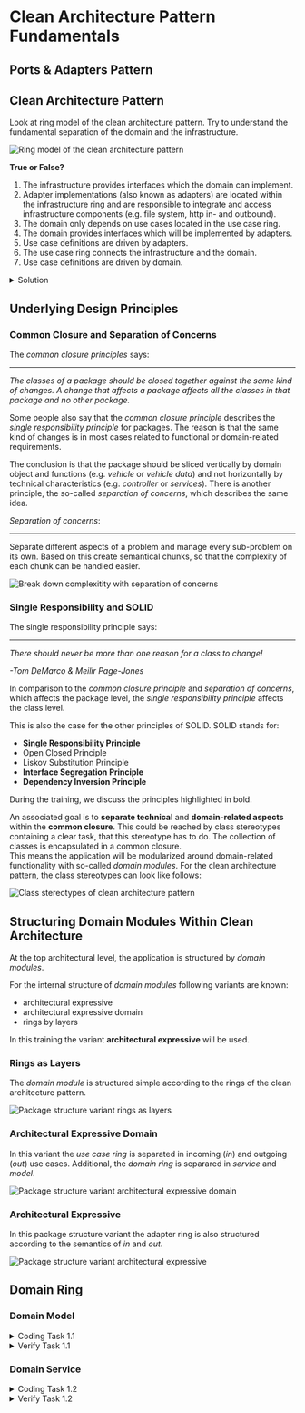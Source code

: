 # Clean Architecture Pattern Fundamentals

## Ports & Adapters Pattern

## Clean Architecture Pattern

Look at ring model of the clean architecture pattern. Try to understand the fundamental separation of the domain and the
infrastructure.

![Ring model of the clean architecture pattern](../img/clean-architecture.png)

**True or False?**

1. The infrastructure provides interfaces which the domain can implement.
2. Adapter implementations (also known as adapters) are located within the infrastructure ring and are responsible to
   integrate and access infrastructure components (e.g. file system, http in- and outbound).
3. The domain only depends on use cases located in the use case ring.
4. The domain provides interfaces which will be implemented by adapters.
5. Use case definitions are driven by adapters.
6. The use case ring connects the infrastructure and the domain.
7. Use case definitions are driven by domain.

<details>
<summary>Solution</summary>
   <table>
      <tr>
         <th>Statement</th>
         <th>True / False</th>
      </tr>
      <tr>
         <td>
            The infrastructure provides interfaces which the domain can implement.
         </td>
         <td>
            False
         </td>
      </tr>
      <tr>
         <td>
            The adapters are located within the infrastructure ring and are responsible to
   integrate and access infrastructure components (e.g. file system, http in- and outbound).
         </td>
         <td>
            True
         </td>
      </tr>
      <tr>
         <td>
             The domain only depends on use cases located in the use case ring.
         </td>
         <td>
            True
         </td>
      </tr>
      <tr>
         <td>
            The domain provides interfaces which will be implemented by adapters.
         </td>
         <td>
            True
         </td>
      </tr>
      <tr>
         <td>
            Use case definitions are driven by adapters.
         </td>
         <td>
            False
         </td>
      </tr>
      <tr>
         <td>
            The use case ring connects the infrastructure and the domain.
         </td>
         <td>
            True
         </td>
      </tr>
      <tr>
         <td>
            Use case definitions are driven by domain.
         </td>
         <td>
            True
         </td>
      </tr> 
   </table>
</details>

## Underlying Design Principles

### Common Closure and Separation of Concerns

The _common closure principles_ says:

---
_The classes of a package should be closed together against the same kind of changes. A change that affects a package
affects all the classes in that package and no other package._

Some people also say that the _common closure principle_ describes the _single responsibility principle_ for packages.
The reason is that the same kind of changes is in most cases related to functional or domain-related requirements.

The conclusion is that the package should be sliced vertically by domain object and functions (e.g. _vehicle_ or
_vehicle data_) and not horizontally by technical characteristics (e.g. _controller_ or _services_). There is
another principle, the so-called
_separation of concerns_, which describes the same idea.

_Separation of concerns_:

---
Separate different aspects of a problem and manage every sub-problem on its own. Based on this create semantical chunks,
so that the complexity of each chunk can be handled easier.

![Break down complexitity with separation of concerns](../img/soc.png)

### Single Responsibility and SOLID

The single responsibility principle says:

---
_There should never be more than one reason for a class to change!_

_-Tom DeMarco & Meilir Page-Jones_

In comparison to the _common closure principle_ and _separation of concerns_, which affects the package level, the _single
responsibility principle_ affects the class level.

This is also the case for the other principles of SOLID. SOLID stands for:

* **Single Responsibility Principle**
* Open Closed Principle
* Liskov Substitution Principle
* **Interface Segregation Principle**
* **Dependency Inversion Principle**

During the training, we discuss the principles highlighted in bold.

An associated goal is to **separate technical** and **domain-related aspects** within the **common closure**.
This could be reached by class stereotypes containing a clear task, that this stereotype has to
do. The collection of classes is encapsulated in a common closure.  
This means the application will be modularized around domain-related functionality with so-called _domain modules_.
For the clean architecture pattern, the class stereotypes can look like follows:

![Class stereotypes of clean architecture pattern](../img/stereotypes-within-common-closure.png)

## Structuring Domain Modules Within Clean Architecture

At the top architectural level, the application is structured by _domain modules_.

For the internal structure of _domain modules_ following variants are known:

* architectural expressive
* architectural expressive domain
* rings by layers

In this training the variant **architectural expressive** will be used. 

### Rings as Layers

The _domain module_ is structured simple according to the rings of the clean architecture pattern.

![Package structure variant rings as layers](../img/rings-as-layers.png)

### Architectural Expressive Domain

In this variant the _use case ring_ is separated in incoming (_in_) and outgoing (_out_) use cases. Additional, the
_domain ring_ is separared in _service_ and _model_.

![Package structure variant architectural expressive domain](../img/architectural-expressive-domain.png)

### Architectural Expressive

In this package structure variant the adapter ring is also structured according to the semantics of _in_ and _out_.

![Package structure variant architectural expressive](../img/architectural-expressive.png)

## Domain Ring

### Domain Model

<details>
  <summary>Coding Task 1.1</summary>

<b>Implement a Self-Validating Domain Model</b>
<br/>
<ol>
   <li>Create the root entity <i>Vehicle</i> and place it in the designated package</li>
   <li>Create the value object <i>Vin</i> and place it in the designated package</li>
   <li>Ensure that the <i>Vehicle</i> can only be created with a valid vehicle identification number (vin)</li>
   <li>Override equals, so that the Vehicle is the same object when the VIN is the same</li>
   <li>A vehicle identification number is valid when the value follows the regex pattern below. Throw an
   exception in case of validation errors.</li>
</ol>

   <details>
     <summary>VIN Regex Pattern for Java / Kotlin</summary>
   
   ```java
   
   // examples
   // WP0ZZZ99ZTS392155
   // WBAOLZ99ZTS349156
   
   "(?=.*\\d|=.*[A-Z])(?=.*[A-Z])[A-Z0-9]{17}"
   
   ```
   </details>

   <details>
     <summary>VIN Regex Pattern for C#</summary>
   
   ```java
   
   // examples
   // WP0ZZZ99ZTS392155
   // WBAOLZ99ZTS349156
   
   "(?=.*\d|=.*[A-Z])(?=.*[A-Z])[A-Z0-9]{17}"
   
   ```
   </details>


</details>

<details>
  <summary>Verify Task 1.1</summary>
   <b>RUN</b> DomainRing_Task_1_1
   <br/>
   <b>RUN</b> ArchitectureTest_Task_1_1
</details>

### Domain Service

<details>
   <summary>Coding Task 1.2</summary>
   <b>Create the (Domain) Service for the Root Entity</b>
   <br/>
   <ol>
      <li>Create the class stereotype (domain) service <i>VehicleService</i> and place it in the designated package</li>
      <li>The <i>VehicleService</i> should provide the method find by vin (see listings for java, kotlin and c#)</li>
      <li>Return a hard-coded instance of the class <i>Vehicle</i> with the vin</li>
   </ol>

```java

WP0ZZZ99ZTS392155

```
   
   <details>
      <summary>Java</summary>

```java
public Vehicle findByVin(Vin vin){...}
```

   </details>

   <details>
      <summary>Kotlin</summary>

```kotlin

fun findByVin(vin: Vin): Vehicle {
    ...
}

```

   </details>
   <details>
      <summary>C#</summary>

```java

public VehicleRootEntity FindByVin(Vin vin){...}

```

   </details>
   
</details>

<details>
  <summary>Verify Task 1.2</summary>
   <b>RUN</b> DomainRing_Task_1_2
   <br/>
   <b>RUN</b> ArchitectureTest_Task_1_2
</details>

[//]: # ()
[//]: # (### Task 1.3 [Optional]: Meet domainprimitives-java)

[//]: # ()
[//]: # (Have a look at [domainprimitives-java]&#40;https://github.com/domain-primitives/domain-primitives-java&#41; and compare it to)

[//]: # (the native validation approach you implemented.)

[//]: # ()
[//]: # (If you want, adapt your implementation. There are all dependencies you need already configured in the pom.xml. Or use)

[//]: # (the following declaration:)

[//]: # ()
[//]: # (```xml)

[//]: # ()
[//]: # (<dependency>)

[//]: # (    <groupId>io.github.domain-primitives</groupId>)

[//]: # (    <artifactId>domainprimitives-java</artifactId>)

[//]: # (    <version>0.1.0</version>)

[//]: # (</dependency>)

[//]: # (```)

[//]: # ()
[//]: # (The idea is not unqiue. There are several similiar libraries, like)

[//]: # ()
[//]: # (* https://github.com/albertattard/domain-primitives-api or)

[//]: # (* https://github.com/prashantbasawa/simple-validation-framework)

[//]: # (* and others)

[//]: # ()
[//]: # (Please notice: There are not evaluated from my side.)

[//]: # ()
[//]: # (It exist also concepts in the [java and spring ecosystem]&#40;https://reflectoring.io/bean-validation-with-spring-boot/&#41;)

[//]: # (for implementing self-validating domain objects called _bean validation_.)

[//]: # ()
[//]: # (#### For Kotlin Coders)

[//]: # ()
[//]: # (There origin idea of [domainprimitives-java]&#40;https://github.com/domain-primitives/domain-primitives-java&#41; is based on)

[//]: # (Stefan)

[//]: # (Ludwig's [comparison of strongly typed validation and javax validation]&#40;https://github.com/slu-it/technology-examples/tree/master/strongly-typed-vs-javax-validation&#41;)

[//]: # (written in kotlin.)

[//]: # ()
[//]: # (For more details have a look)

[//]: # (into [the domain object Age with native self-validation]&#40;https://github.com/slu-it/technology-examples/blob/master/strongly-typed-vs-javax-validation/src/main/kotlin/example/stronglytyped/model/Age.kt&#41;)

[//]: # (as well as)

[//]: # (into [the domain object Age with self-validation based on a DSL]&#40;https://github.com/slu-it/technology-examples/blob/master/strongly-typed-vs-javax-validation/src/main/kotlin/example/stronglytypedwithdsl/model/Age.kt&#41;)

[//]: # (.)

[//]: # ()
[//]: # (Look at)

[//]: # (the [validation DSL]&#40;https://github.com/slu-it/technology-examples/blob/master/strongly-typed-vs-javax-validation/src/main/kotlin/example/stronglytypedwithdsl/validation/dsl.kt&#41;)

[//]: # ()
[//]: # (Seems this for you a good alternative approach to your native validation? If you like, adapt your implementation, but)

[//]: # (consider the time.)

[//]: # ()
[//]: # (#### For C# Coders)

[//]: # ()
[//]: # (Do you know similiar approaches like _domainprimitives-java_? Discuss this in a _Breakout Room_ and apply it in your implementation.)
